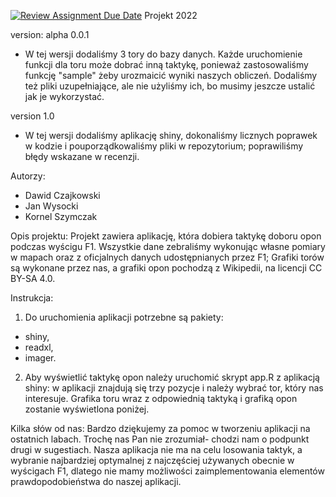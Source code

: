 [![Review Assignment Due Date](https://classroom.github.com/assets/deadline-readme-button-8d59dc4de5201274e310e4c54b9627a8934c3b88527886e3b421487c677d23eb.svg)](https://classroom.github.com/a/6D3hpOQ5)
Projekt 2022 

version: alpha 0.0.1
* W tej wersji dodaliśmy 3 tory do bazy danych. Każde uruchomienie funkcji dla toru może dobrać inną taktykę, ponieważ zastosowaliśmy funkcję "sample" żeby urozmaicić wyniki naszych obliczeń. Dodaliśmy też pliki uzupełniające, ale nie użyliśmy ich, bo musimy jeszcze ustalić jak je wykorzystać.

version 1.0
* W tej wersji dodaliśmy aplikację shiny, dokonaliśmy licznych poprawek w kodzie i pouporządkowaliśmy pliki w repozytorium; poprawiliśmy błędy wskazane w recenzji.
  
Autorzy:
* Dawid Czajkowski
* Jan Wysocki
* Kornel Szymczak    
  
Opis projektu:
  Projekt zawiera aplikację, która dobiera taktykę doboru opon podczas wyścigu F1.
Wszystkie dane zebraliśmy wykonując własne pomiary w mapach oraz z oficjalnych danych udostępnianych przez F1; Grafiki torów są wykonane przez nas, a grafiki opon pochodzą z Wikipedii, na licencji CC BY-SA 4.0.
  
Instrukcja:
1. Do uruchomienia aplikacji potrzebne są pakiety:
* shiny,
* readxl,
* imager.
2. Aby wyświetlić taktykę opon należy uruchomić skrypt app.R z aplikacją shiny: w aplikacji znajdują się trzy pozycje i należy wybrać tor, który nas interesuje. Grafika toru wraz z odpowiednią taktyką i grafiką opon zostanie wyświetlona poniżej.

Kilka słów od nas:
Bardzo dziękujemy za pomoc w tworzeniu aplikacji na ostatnich labach. Trochę nas Pan nie zrozumiał- chodzi nam o podpunkt drugi w sugestiach. Nasza aplikacja nie ma na celu losowania taktyk, a wybranie najbardziej optymalnej z najczęściej używanych obecnie w wyścigach F1, dlatego nie mamy możliwości zaimplementowania elementów prawdopodobieństwa do naszej aplikacji.
